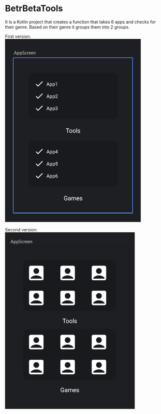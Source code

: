 # BetrBetaTools
It is a Kotlin project that creates a function that takes 6 apps and checks for their genre. Based on their genre it groups them into 2 groups.

First version:
![image](Screenshots/FirstVersion.png)

Second version:
![image](Screenshots/SecondVersion.png)

